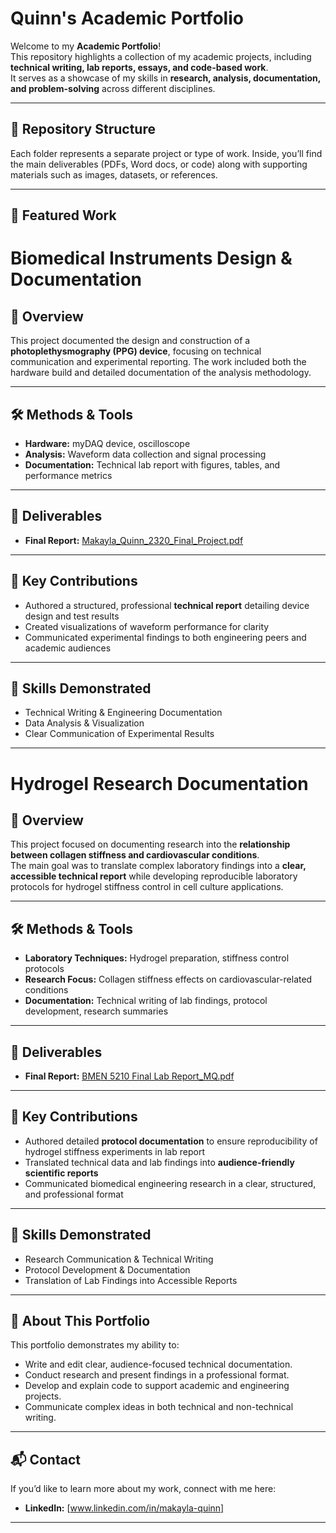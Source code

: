 # Quinn's Academic Portfolio

Welcome to my **Academic Portfolio**!  
This repository highlights a collection of my academic projects, including **technical writing, lab reports, essays, and code-based work**.  
It serves as a showcase of my skills in **research, analysis, documentation, and problem-solving** across different disciplines.  

---

## 📂 Repository Structure

Each folder represents a separate project or type of work. Inside, you’ll find the main deliverables (PDFs, Word docs, or code) along with supporting materials such as images, datasets, or references.

---

## 📑 Featured Work

# Biomedical Instruments Design & Documentation

## 📌 Overview
This project documented the design and construction of a **photoplethysmography (PPG) device**, focusing on technical communication and experimental reporting. The work included both the hardware build and detailed documentation of the analysis methodology.

---

## 🛠 Methods & Tools
- **Hardware:** myDAQ device, oscilloscope  
- **Analysis:** Waveform data collection and signal processing  
- **Documentation:** Technical lab report with figures, tables, and performance metrics  

---

## 📑 Deliverables
- **Final Report:** [Makayla_Quinn_2320_Final_Project.pdf](PDF_Folder/Makayla_Quinn_2320_Final_Project.pdf)   

---

## 🎯 Key Contributions
- Authored a structured, professional **technical report** detailing device design and test results  
- Created visualizations of waveform performance for clarity  
- Communicated experimental findings to both engineering peers and academic audiences  

---

## 🌟 Skills Demonstrated
- Technical Writing & Engineering Documentation  
- Data Analysis & Visualization  
- Clear Communication of Experimental Results  

---
# Hydrogel Research Documentation

## 📌 Overview
This project focused on documenting research into the **relationship between collagen stiffness and cardiovascular conditions**.  
The main goal was to translate complex laboratory findings into a **clear, accessible technical report** while developing reproducible laboratory protocols for hydrogel stiffness control in cell culture applications.  

---

## 🛠 Methods & Tools
- **Laboratory Techniques:** Hydrogel preparation, stiffness control protocols  
- **Research Focus:** Collagen stiffness effects on cardiovascular-related conditions  
- **Documentation:** Technical writing of lab findings, protocol development, research summaries  

---

## 📑 Deliverables
- **Final Report:** [BMEN 5210 Final Lab Report_MQ.pdf](PDF_Folder/BMEN_5210_Final_Lab_Report_MQ.pdf)  

---

## 🎯 Key Contributions
- Authored detailed **protocol documentation** to ensure reproducibility of hydrogel stiffness experiments in lab report  
- Translated technical data and lab findings into **audience-friendly scientific reports**  
- Communicated biomedical engineering research in a clear, structured, and professional format  

---

## 🌟 Skills Demonstrated
- Research Communication & Technical Writing  
- Protocol Development & Documentation  
- Translation of Lab Findings into Accessible Reports  

---

## 🌟 About This Portfolio

This portfolio demonstrates my ability to:
- Write and edit clear, audience-focused technical documentation.  
- Conduct research and present findings in a professional format.  
- Develop and explain code to support academic and engineering projects.  
- Communicate complex ideas in both technical and non-technical writing.  

---

## 📬 Contact

If you’d like to learn more about my work, connect with me here:   
- **LinkedIn:** [www.linkedin.com/in/makayla-quinn]  
  

---

